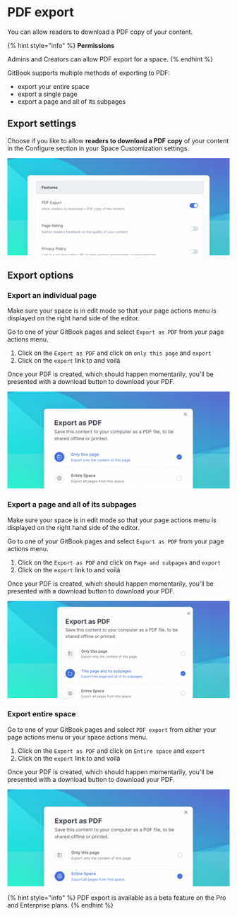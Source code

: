 # PDF export

You can allow readers to download a PDF copy of your content.

{% hint style="info" %}
**Permissions**

Admins and Creators can allow PDF export for a space.
{% endhint %}

GitBook supports multiple methods of exporting to PDF:

* export your entire space
* export a single page
* export a page and all of its subpages

## Export settings

Choose if you like to allow **readers to download a PDF** **copy** of your content in the Configure section in your Space Customization settings.

![](<../.gitbook/assets/Export to PDF.png>)

## Export options

### Export an individual page

Make sure your space is in edit mode so that your page actions menu is displayed on the right hand side of the editor.

Go to one of your GitBook pages and select `Export as PDF` from your page actions menu.

1. Click on the `Export as PDF` and click on `only this page` and `export`
2. Click on the `export` link to and voilà

Once your PDF is created, which should happen momentarily, you'll be presented with a download button to download your PDF.

![](<../.gitbook/assets/PDF Modal - Page.png>)

### Export a page and all of its subpages

Make sure your space is in edit mode so that your page actions menu is displayed on the right hand side of the editor.

Go to one of your GitBook pages and select `Export as PDF` from your page actions menu.

1. Click on the `Export as PDF` and click on `Page and subpages` and `export`
2. Click on the `export` link to and voilà

Once your PDF is created, which should happen momentarily, you'll be presented with a download button to download your PDF.

![](<../.gitbook/assets/PDF Modal - Subpages.png>)

### Export entire space

Go to one of your GitBook pages and select `PDF export` from either your page actions menu or your space actions menu.

1. Click on the `Export as PDF` and click on `Entire space` and `export`
2. Click on the `export` link to and voilà

Once your PDF is created, which should happen momentarily, you'll be presented with a download button to download your PDF.

![](<../.gitbook/assets/PDF Modal - Space (1).png>)

{% hint style="info" %}
PDF export is available as a beta feature on the Pro and Enterprise plans.
{% endhint %}
